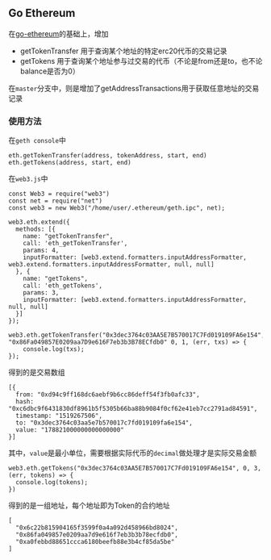 ## Go Ethereum

在[go-ethereum](https://github.com/ethereum/go-ethereum)的基础上，增加
- getTokenTransfer 用于查询某个地址的特定erc20代币的交易记录
- getTokens 用于查询某个地址参与过交易的代币（不论是from还是to，也不论balance是否为0）

在`master`分支中，则是增加了getAddressTransactions用于获取任意地址的交易记录
### 使用方法
在`geth console`中

    eth.getTokenTransfer(address, tokenAddress, start, end)
    eth.getTokens(address, start, end)

在`web3.js`中

    const Web3 = require("web3")
    const net = require("net")
    const web3 = new Web3("/home/user/.ethereum/geth.ipc", net);

    web3.eth.extend({
      methods: [{
        name: "getTokenTransfer",
        call: 'eth_getTokenTransfer',
        params: 4,
        inputFormatter: [web3.extend.formatters.inputAddressFormatter, web3.extend.formatters.inputAddressFormatter, null, null]
      }, {
        name: "getTokens",
        call: 'eth_getTokens',
        params: 3,
        inputFormatter: [web3.extend.formatters.inputAddressFormatter, null, null]
      }]
    });

    web3.eth.getTokenTransfer("0x3dec3764c03AA5E7B570017C7Fd019109FA6e154", "0x86Fa049857E0209aa7D9e616F7eb3b3B78ECfdb0" 0, 1, (err, txs) => {
        console.log(txs);
    });

得到的是交易数组

    [{
      from: "0xd94c9ff168dc6aebf9b6cc86deff54f3fb0afc33",
      hash: "0xc6dbc9f6431830df8961b5f5305b66ba88b9084f0cf62e41eb7cc2791ad84591",
      timestamp: "1519267506",
      to: "0x3dec3764c03aa5e7b570017c7fd019109fa6e154",
      value: "178821000000000000000"
    }]

其中，`value`是最小单位，需要根据实际代币的`decimal`做处理才是实际交易金额

    web3.eth.getTokens("0x3dec3764c03AA5E7B570017C7Fd019109FA6e154", 0, 3, (err, tokens) => {
      console.log(tokens);
    })

得到的是一组地址，每个地址即为Token的合约地址

    [
      "0x6c22b815904165f3599f0a4a092d458966bd8024",
      "0x86fa049857e0209aa7d9e616f7eb3b3b78ecfdb0",
      "0xa0febbd88651ccca6180beefb88e3b4cf85da5be"
    ]
